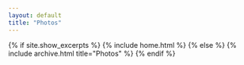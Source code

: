 ```yaml
---
layout: default
title: "Photos"
---
```


{% if site.show_excerpts %}
  {% include home.html %}
{% else %}
  {% include archive.html title="Photos" %}
{% endif %}

